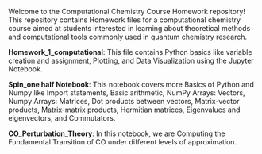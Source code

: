 Welcome to the Computational Chemistry Course Homework repository! This repository contains Homework files
for a computational chemistry course aimed at students interested in learning 
about theoretical methods and computational tools commonly used in quantum chemistry research.

**Homework_1_computational**: This file contains Python basics like variable creation and assignment, Plotting, and Data Visualization using the Jupyter Notebook. 

**Spin_one half Notebook**: This notebook covers more Basics of Python and Numpy like Import statements,
Basic arithmetic, NumPy Arrays: Vectors, Numpy Arrays: Matrices, Dot products between vectors,
Matrix-vector products, Matrix-matrix products, Hermitian matrices, Eigenvalues and eigenvectors, and Commutators.  
 
**CO_Perturbation_Theory**: In this notebook, we are Computing the Fundamental Transition of CO under different levels of approximation.   
